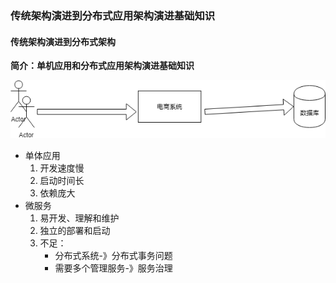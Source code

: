 ### 传统架构演进到分布式应用架构演进基础知识

#### 传统架构演进到分布式架构

__简介：单机应用和分布式应用架构演进基础知识__

![传统单击应用](/架构演进和分布式系统基础知识/传统单机应用.png)


+ 单体应用
    1. 开发速度慢
    2. 启动时间长
    3. 依赖庞大
+ 微服务
    1. 易开发、理解和维护
    2. 独立的部署和启动
    3. 不足：
        + 分布式系统-》分布式事务问题
        + 需要多个管理服务-》服务治理

    
